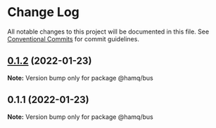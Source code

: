 # Change Log

All notable changes to this project will be documented in this file.
See [Conventional Commits](https://conventionalcommits.org) for commit guidelines.

## [0.1.2](https://github.com/taoyuan/hamq/compare/@hamq/bus@0.1.1...@hamq/bus@0.1.2) (2022-01-23)

**Note:** Version bump only for package @hamq/bus





## 0.1.1 (2022-01-23)

**Note:** Version bump only for package @hamq/bus

